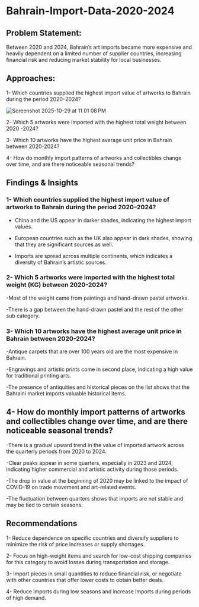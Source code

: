 # Bahrain-Import-Data-2020-2024

## Problem Statement: 

Between 2020 and 2024, Bahrain’s art imports became more expensive and heavily dependent on a limited number of supplier countries, increasing financial risk and reducing market stability for local businesses.

## Approaches:



1- Which  countries supplied the highest import value of artworks to Bahrain during the period 2020–2024?

![Screenshot 2025-10-29 at 11 01 08 PM](https://github.com/user-attachments/assets/32c1ac08-57fc-4b0f-baed-079e00f3f6b6)


2- Which 5 artworks were imported with the highest total weight between 2020 -2024?



3- Which 10 artworks have the highest average unit price in Bahrain between 2020-2024?



4- How do monthly import patterns of artworks and collectibles change over time, and are there noticeable seasonal trends?

## Findings & Insights

### 1- Which  countries supplied the highest import value of artworks to Bahrain during the period 2020–2024? 

- China and the US appear in darker shades, indicating the highest import values.

- European countries such as the UK also appear in dark shades, showing that they are significant sources as well.

- Imports are spread across multiple continents, which indicates a diversity of Bahrain’s artistic sources.



### 2- Which 5 artworks were imported with the highest total weight (KG) between 2020-2024?

-Most of the weight came from paintings and hand-drawn pastel artworks.

-There is a gap between the hand-drawn pastel and the rest of the other sub category.



### 3- Which 10 artworks have the highest average unit price in Bahrain between 2020-2024?

-Antique carpets that are over 100 years old are the most expensive in Bahrain.

-Engravings and artistic prints come in second place, indicating a high value for traditional printing arts.

-The presence of antiquities and historical pieces on the list shows that the Bahraini market imports valuable historical items.



## 4- How do monthly import patterns of artworks and collectibles change over time, and are there noticeable seasonal trends?

-There is a gradual upward trend in the value of imported artwork across the quarterly periods from 2020 to 2024.

-Clear peaks appear in some quarters, especially in 2023 and 2024, indicating higher commercial and artistic activity during those periods.

-The drop in value at the beginning of 2020 may be linked to the impact of COVID-19 on trade movement and art-related events.

-The fluctuation between quarters shows that imports are not stable and may be tied to certain seasons.

## Recommendations

1- Reduce dependence on specific countries and diversify suppliers to minimize the risk of price increases or supply shortages.



2- Focus on high-weight items and search for low-cost shipping companies for this category to avoid losses during transportation and storage.



3- Import pieces in small quantities to reduce financial risk, or negotiate with other countries that offer lower costs to obtain better deals. 



4- Reduce imports during low seasons and increase imports during periods of high demand.

